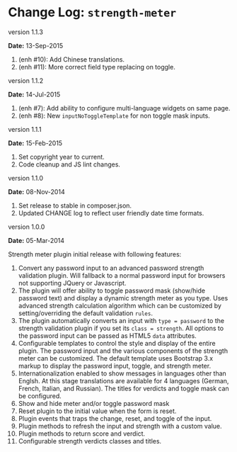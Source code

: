 Change Log: `strength-meter`
============================

version 1.1.3

**Date:** 13-Sep-2015

1. (enh #10): Add Chinese translations.
2. (enh #11): More correct field type replacing on toggle.

version 1.1.2

**Date:** 14-Jul-2015

1. (enh #7): Add ability to configure multi-language widgets on same page.
2. (enh #8): New `inputNoToggleTemplate` for non toggle mask inputs.

version 1.1.1

**Date:** 15-Feb-2015

1. Set copyright year to current.
2. Code cleanup and JS lint changes.

version 1.1.0

**Date:** 08-Nov-2014

1. Set release to stable in composer.json.
2. Updated CHANGE log to reflect user friendly date time formats.

version 1.0.0

**Date:** 05-Mar-2014

Strength meter plugin initial release with following features:

1. Convert any password input to an advanced password strength validation plugin. Will fallback to a normal password input for browsers not supporting JQuery or Javascript.
2. The plugin will offer ability to toggle password mask (show/hide password text) and display a dynamic strength meter as you type. Uses advanced strength calculation algorithm which can be customized by setting/overriding the default validation `rules`.
3. The plugin automatically converts an input with `type = password` to the strength validation plugin if you set its `class = strength`. All options to the password input can be passed as HTML5 `data` attributes.
4. Configurable templates to control the style and display of the entire plugin. The password input and the various components of the strength meter can be customized. The default template uses Bootstrap 3.x markup to display the password input, toggle, and strength meter.
5. Internationalization enabled to show messages in languages other than Englsh. At this stage translations are available for 4 languages (German, French, Italian, and Russian). The titles for verdicts and toggle mask can be configured.
6. Show and hide meter and/or toggle password mask
7. Reset plugin to the initial value when the form is reset.
8. Plugin events that traps the change, reset, and toggle of the input.
9. Plugin methods to refresh the input and strength with a custom value. 
10. Plugin methods to return score and verdict.
11. Configurable strength verdicts classes and titles.